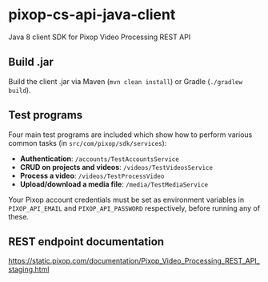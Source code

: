 # pixop-cs-api-java-client
Java 8 client SDK for Pixop Video Processing REST API

## Build .jar
Build the client .jar via Maven (`mvn clean install`) or Gradle (`./gradlew build`).

## Test programs
Four main test programs are included which show how to perform various common tasks (in `src/com/pixop/sdk/services`):

- **Authentication**: `/accounts/TestAccountsService`
- **CRUD on projects and videos**: `/videos/TestVideosService`
- **Process a video**: `/videos/TestProcessVideo`
- **Upload/download a media file**: `/media/TestMediaService`

Your Pixop account credentials must be set as environment variables in `PIXOP_API_EMAIL` and `PIXOP_API_PASSWORD` respectively, before running any of these.

## REST endpoint documentation

https://static.pixop.com/documentation/Pixop_Video_Processing_REST_API_staging.html
